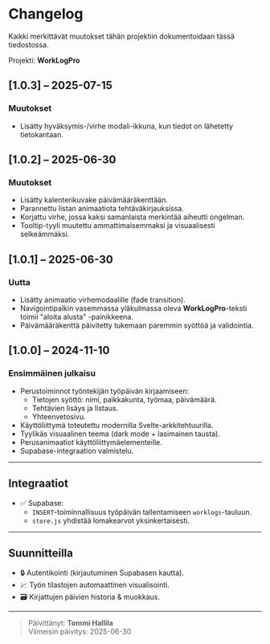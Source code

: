 # Changelog

Kaikki merkittävät muutokset tähän projektiin dokumentoidaan tässä tiedostossa.

Projekti: **WorkLogPro**

## [1.0.3] – 2025-07-15

### Muutokset

- Lisätty hyväksymis-/virhe modali-ikkuna, kun tiedot on lähetetty tietokantaan.

## [1.0.2] – 2025-06-30

### Muutokset

- Lisätty kalenterikuvake päivämääräkenttään.
- Parannettu listan animaatiota tehtäväkirjauksissa.
- Korjattu virhe, jossa kaksi samanlaista merkintää aiheutti ongelman.
- Tooltip-tyyli muutettu ammattimaisemmaksi ja visuaalisesti selkeämmäksi.

## [1.0.1] – 2025-06-30

### Uutta

- Lisätty animaatio virhemodaalille (fade transition).
- Navigointipalkin vasemmassa yläkulmassa oleva **WorkLogPro**-teksti toimii "aloita alusta" -painikkeena.
- Päivämääräkenttä päivitetty tukemaan paremmin syöttöä ja validointia.

## [1.0.0] – 2024-11-10

### Ensimmäinen julkaisu

- Perustoiminnot työntekijän työpäivän kirjaamiseen:
  - Tietojen syöttö: nimi, paikkakunta, työmaa, päivämäärä.
  - Tehtävien lisäys ja listaus.
  - Yhteenvetosivu.
- Käyttöliittymä toteutettu modernilla Svelte-arkkitehtuurilla.
- Tyylikäs visuaalinen teema (dark mode + lasimainen tausta).
- Perusanimaatiot käyttöliittymäelementeille.
- Supabase-integraation valmistelu.

---

## Integraatiot

- ✅ Supabase:
  - `INSERT`-toiminnallisuus työpäivän tallentamiseen `worklogs`-tauluun.
  - `store.js` yhdistää lomakearvot yksinkertaisesti.

---

## Suunnitteilla

- 🔒 Autentikointi (kirjautuminen Supabasen kautta).
- 📈 Työn tilastojen automaattinen visualisointi.
- 🗃️ Kirjattujen päivien historia & muokkaus.

---

> Päivittänyt: **Tommi Hallila**  
> Viimeisin päivitys: 2025-06-30
